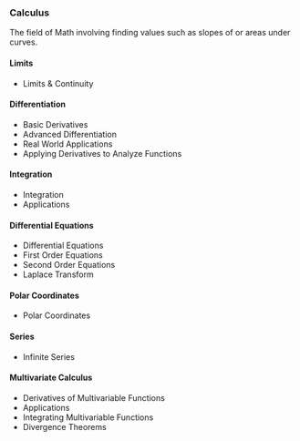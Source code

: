 ### Calculus
The field of Math involving finding values such as slopes of or areas under curves. 

#### Limits
- Limits & Continuity

#### Differentiation
- Basic Derivatives
- Advanced Differentiation 
- Real World Applications
- Applying Derivatives to Analyze Functions

#### Integration
- Integration
- Applications

#### Differential Equations
- Differential Equations 
- First Order Equations
- Second Order Equations 
- Laplace Transform

#### Polar Coordinates
- Polar Coordinates

#### Series
- Infinite Series

#### Multivariate Calculus
- Derivatives of Multivariable Functions
- Applications
- Integrating Multivariable Functions
- Divergence Theorems